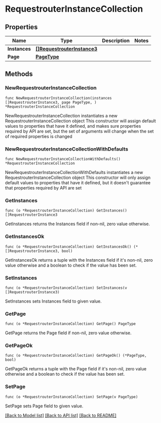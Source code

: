 # RequestrouterInstanceCollection

## Properties

Name | Type | Description | Notes
------------ | ------------- | ------------- | -------------
**Instances** | [**[]RequestrouterInstance3**](RequestrouterInstance3.md) |  | 
**Page** | [**PageType**](PageType.md) |  | 

## Methods

### NewRequestrouterInstanceCollection

`func NewRequestrouterInstanceCollection(instances []RequestrouterInstance3, page PageType, ) *RequestrouterInstanceCollection`

NewRequestrouterInstanceCollection instantiates a new RequestrouterInstanceCollection object
This constructor will assign default values to properties that have it defined,
and makes sure properties required by API are set, but the set of arguments
will change when the set of required properties is changed

### NewRequestrouterInstanceCollectionWithDefaults

`func NewRequestrouterInstanceCollectionWithDefaults() *RequestrouterInstanceCollection`

NewRequestrouterInstanceCollectionWithDefaults instantiates a new RequestrouterInstanceCollection object
This constructor will only assign default values to properties that have it defined,
but it doesn't guarantee that properties required by API are set

### GetInstances

`func (o *RequestrouterInstanceCollection) GetInstances() []RequestrouterInstance3`

GetInstances returns the Instances field if non-nil, zero value otherwise.

### GetInstancesOk

`func (o *RequestrouterInstanceCollection) GetInstancesOk() (*[]RequestrouterInstance3, bool)`

GetInstancesOk returns a tuple with the Instances field if it's non-nil, zero value otherwise
and a boolean to check if the value has been set.

### SetInstances

`func (o *RequestrouterInstanceCollection) SetInstances(v []RequestrouterInstance3)`

SetInstances sets Instances field to given value.


### GetPage

`func (o *RequestrouterInstanceCollection) GetPage() PageType`

GetPage returns the Page field if non-nil, zero value otherwise.

### GetPageOk

`func (o *RequestrouterInstanceCollection) GetPageOk() (*PageType, bool)`

GetPageOk returns a tuple with the Page field if it's non-nil, zero value otherwise
and a boolean to check if the value has been set.

### SetPage

`func (o *RequestrouterInstanceCollection) SetPage(v PageType)`

SetPage sets Page field to given value.



[[Back to Model list]](../README.md#documentation-for-models) [[Back to API list]](../README.md#documentation-for-api-endpoints) [[Back to README]](../README.md)


